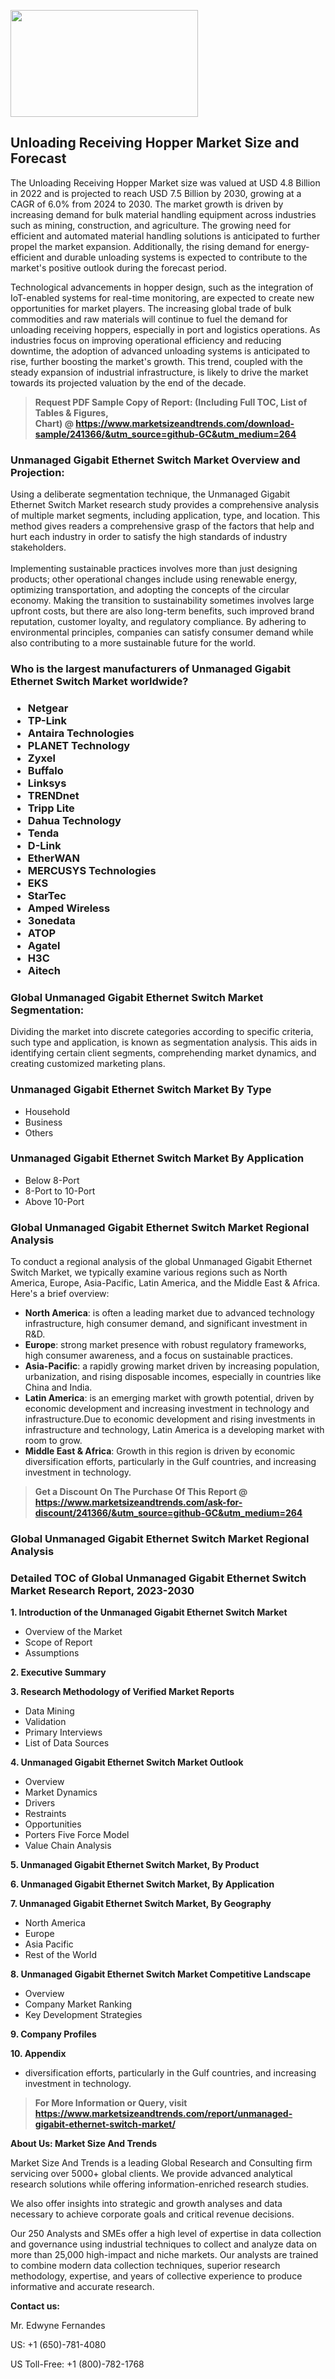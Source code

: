 <p><img class="alignnone size-medium wp-image-20088" src="https://ffe5etoiles.com/wp-content/uploads/2024/12/MST1-300x171.png" alt="" width="300" height="171" /></p><h2>Unloading Receiving Hopper Market Size and Forecast</h2><p>The Unloading Receiving Hopper Market size was valued at USD 4.8 Billion in 2022 and is projected to reach USD 7.5 Billion by 2030, growing at a CAGR of 6.0% from 2024 to 2030. The market growth is driven by increasing demand for bulk material handling equipment across industries such as mining, construction, and agriculture. The growing need for efficient and automated material handling solutions is anticipated to further propel the market expansion. Additionally, the rising demand for energy-efficient and durable unloading systems is expected to contribute to the market's positive outlook during the forecast period.</p><p>Technological advancements in hopper design, such as the integration of IoT-enabled systems for real-time monitoring, are expected to create new opportunities for market players. The increasing global trade of bulk commodities and raw materials will continue to fuel the demand for unloading receiving hoppers, especially in port and logistics operations. As industries focus on improving operational efficiency and reducing downtime, the adoption of advanced unloading systems is anticipated to rise, further boosting the market's growth. This trend, coupled with the steady expansion of industrial infrastructure, is likely to drive the market towards its projected valuation by the end of the decade.</p></p><blockquote id="" class=""><strong>Request PDF Sample Copy of Report: (Including Full TOC, List of Tables &amp; Figures, Chart)&nbsp;@&nbsp;<strong><a href="https://www.marketsizeandtrends.com/download-sample/241366/&utm_source=github-GC&utm_medium=264" target="_blank">https://www.marketsizeandtrends.com/download-sample/241366/&utm_source=github-GC&utm_medium=264</a></strong></strong></blockquote><h3 id="" class="">Unmanaged Gigabit Ethernet Switch Market&nbsp;Overview and Projection:</h3><p id="" class="">Using a deliberate segmentation technique, the Unmanaged Gigabit Ethernet Switch Market research study provides a comprehensive analysis of multiple market segments, including application, type, and location. This method gives readers a comprehensive grasp of the factors that help and hurt each industry in order to satisfy the high standards of industry stakeholders. <br /> <br />Implementing sustainable practices involves more than just designing products; other operational changes include using renewable energy, optimizing transportation, and adopting the concepts of the circular economy. Making the transition to sustainability sometimes involves large upfront costs, but there are also long-term benefits, such improved brand reputation, customer loyalty, and regulatory compliance. By adhering to environmental principles, companies can satisfy consumer demand while also contributing to a more sustainable future for the world.</p><h3 id="" class="">Who is the largest manufacturers of&nbsp;Unmanaged Gigabit Ethernet Switch Market worldwide?</h3><h3 class=""><p><ul><li>Netgear </li><li> TP-Link </li><li> Antaira Technologies </li><li> PLANET Technology </li><li> Zyxel </li><li> Buffalo </li><li> Linksys </li><li> TRENDnet </li><li> Tripp Lite </li><li> Dahua Technology </li><li> Tenda </li><li> D-Link </li><li> EtherWAN </li><li> MERCUSYS Technologies </li><li> EKS </li><li> StarTec </li><li> Amped Wireless </li><li> 3onedata </li><li> ATOP </li><li> Agatel </li><li> H3C </li><li> Aitech</li></ul></p></h3><h3 id="" class="">Global&nbsp;Unmanaged Gigabit Ethernet Switch Market Segmentation:</h3><p id="" class="">Dividing the market into discrete categories according to specific criteria, such type and application, is known as segmentation analysis. This aids in identifying certain client segments, comprehending market dynamics, and creating customized marketing plans.</p><h3 id="" class="">Unmanaged Gigabit Ethernet Switch Market&nbsp;By Type</h3><p><p><ul><li>Household</li><li> Business</li><li> Others</p></li></ul></p></p><h3 id="" class="">Unmanaged Gigabit Ethernet Switch Market&nbsp;By Application</h3><p class=""><p><ul><li>Below 8-Port</li><li> 8-Port to 10-Port</li><li> Above 10-Port</li></ul></p></p><h3 id="" class="">Global Unmanaged Gigabit Ethernet Switch Market Regional Analysis</h3><p id="" class="">To conduct a regional analysis of the global Unmanaged Gigabit Ethernet Switch Market, we typically examine various regions such as North America, Europe, Asia-Pacific, Latin America, and the Middle East &amp; Africa. Here's a brief overview:</p><ul><li><strong>North America</strong>: is often a leading market due to advanced technology infrastructure, high consumer demand, and significant investment in R&amp;D.</li><li><strong>Europe</strong>: strong market presence with robust regulatory frameworks, high consumer awareness, and a focus on sustainable practices.</li><li><strong>Asia-Pacific</strong>: a rapidly growing market driven by increasing population, urbanization, and rising disposable incomes, especially in countries like China and India.</li><li><strong>Latin America</strong>: is an emerging market with growth potential, driven by economic development and increasing investment in technology and infrastructure.Due to economic development and rising investments in infrastructure and technology, Latin America is a developing market with room to grow.</li><li><strong>Middle East &amp; Africa</strong>: Growth in this region is driven by economic diversification efforts, particularly in the Gulf countries, and increasing investment in technology.</li></ul><blockquote id="" class=""><strong>Get a Discount On The Purchase Of This Report @ <strong><a href="https://www.marketsizeandtrends.com/ask-for-discount/241366/&utm_source=github-GC&utm_medium=264" target="_blank">https://www.marketsizeandtrends.com/ask-for-discount/241366/&utm_source=github-GC&utm_medium=264</a></strong></strong></blockquote><h3 id="" class="">Global Unmanaged Gigabit Ethernet Switch Market Regional Analysis</h3><h3 id="" class="">Detailed TOC of Global Unmanaged Gigabit Ethernet Switch Market Research Report, 2023-2030</h3><p id="" class=""><strong>1. Introduction of the Unmanaged Gigabit Ethernet Switch Market</strong></p><ul><li>Overview of the Market</li><li>Scope of Report</li><li>Assumptions</li></ul><p id="" class=""><strong>2. Executive Summary</strong></p><p id="" class=""><strong>3. Research Methodology of Verified Market Reports</strong></p><ul><li>Data Mining</li><li>Validation</li><li>Primary Interviews</li><li>List of Data Sources</li></ul><p id="" class=""><strong>4. Unmanaged Gigabit Ethernet Switch Market Outlook</strong></p><ul><li>Overview</li><li>Market Dynamics</li><li>Drivers</li><li>Restraints</li><li>Opportunities</li><li>Porters Five Force Model</li><li>Value Chain Analysis</li></ul><p id="" class=""><strong>5. Unmanaged Gigabit Ethernet Switch Market, By Product</strong></p><p id="" class=""><strong>6. Unmanaged Gigabit Ethernet Switch Market, By Application</strong></p><p id="" class=""><strong>7. Unmanaged Gigabit Ethernet Switch Market, By Geography</strong></p><ul><li>North America</li><li>Europe</li><li>Asia Pacific</li><li>Rest of the World</li></ul><p id="" class=""><strong>8. Unmanaged Gigabit Ethernet Switch Market Competitive Landscape</strong></p><ul><li>Overview</li><li>Company Market Ranking</li><li>Key Development Strategies</li></ul><p id="" class=""><strong>9. Company Profiles</strong></p><p id="" class=""><strong>10. Appendix</strong></p><ul><li>diversification efforts, particularly in the Gulf countries, and increasing investment in technology.</li></ul><blockquote id="" class=""><strong>For More Information or Query, visit <strong><strong><a href="https://www.marketsizeandtrends.com/report/unmanaged-gigabit-ethernet-switch-market/" target="_blank">https://www.marketsizeandtrends.com/report/unmanaged-gigabit-ethernet-switch-market/</a></strong></strong></strong></blockquote><p id="" class=""><strong>About Us: Market Size And Trends</strong></p><p id="" class="">Market Size And Trends is a leading Global Research and Consulting firm servicing over 5000+ global clients. We provide advanced analytical research solutions while offering information-enriched research studies.</p><p id="" class="">We also offer insights into strategic and growth analyses and data necessary to achieve corporate goals and critical revenue decisions.</p><p id="" class="">Our 250 Analysts and SMEs offer a high level of expertise in data collection and governance using industrial techniques to collect and analyze data on more than 25,000 high-impact and niche markets. Our analysts are trained to combine modern data collection techniques, superior research methodology, expertise, and years of collective experience to produce informative and accurate research.</p><p id="" class=""><strong>Contact us:</strong></p><p id="" class="">Mr. Edwyne Fernandes</p><p id="" class="">US: +1 (650)-781-4080</p><p id="" class="">US Toll-Free: +1 (800)-782-1768</p>
